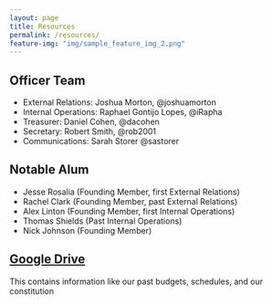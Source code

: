 ```yaml
---
layout: page
title: Resources
permalink: /resources/
feature-img: "img/sample_feature_img_2.png"
---
```


## Officer Team

 - External Relations: Joshua Morton, @joshuamorton
 - Internal Operations: Raphael Gontijo Lopes, @iRapha
 - Treasurer: Daniel Cohen, @dacohen
 - Secretary: Robert Smith, @rob2001
 - Communications: Sarah Storer @sastorer

## Notable Alum

 - Jesse Rosalia (Founding Member, first External Relations)
 - Rachel Clark (Founding Member, past External Relations)
 - Alex Linton (Founding Member, first Internal Operations)
 - Thomas Shields (Past Internal Operations)
 - Nick Johnson (Founding Member)

## [Google Drive](https://drive.google.com/open?id=0B2hjlO2NzFMqNWo4UThpVW5kSGM)

This contains information like our past budgets, schedules, and our constitution
